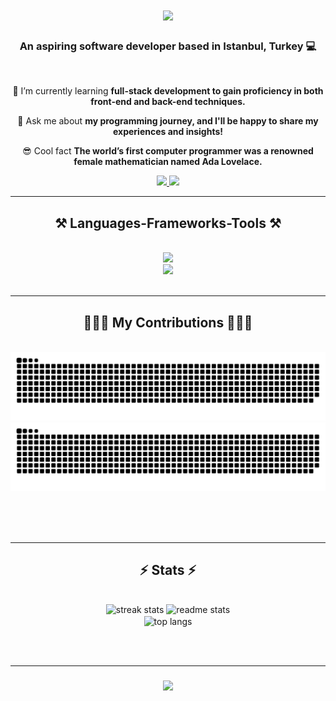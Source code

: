 <h1 align="center">
    <img src="https://readme-typing-svg.herokuapp.com/?font=Fira+Code&size=35&center=true&vCenter=true&color=7F00FF&width=500&height=70&duration=4000&lines=Hi+there!+👋;+I'm+Iremnaz!;" />
</h1>

<h3 align="center">An aspiring software developer based in Istanbul, Turkey 💻 </h3>

<br/>

<div align="center">
 
 🌱 I’m currently learning **full-stack development to gain proficiency in both front-end and back-end techniques.**

 💬 Ask me about **my programming journey, and I'll be happy to share my experiences and insights!**

 😎 Cool fact **The world’s first computer programmer was a renowned female mathematician named Ada Lovelace.**
 
 </div>
 
<div align="center"> 
  <a href="mailto:iremnazyolcu@gmail.com">
    <img src="https://img.shields.io/badge/Gmail-333333?style=for-the-badge&logo=gmail&logoColor=red" />
  </a>
  <a href="https://linkedin.com/in/iremnazyolcu" target="_blank">
    <img src="https://img.shields.io/badge/LinkedIn-0077B5?style=for-the-badge&logo=linkedin&logoColor=white" target="_blank" />
  </a>
</div>

 <hr/>
 
<h2 align="center">⚒️ Languages-Frameworks-Tools ⚒️</h2>
<br/>
<div align="center">
    <img src="https://skillicons.dev/icons?i=python,java,javascript&theme=light" /><br> 
    <img src="https://skillicons.dev/icons?i=react,html,css&theme=light" />
</div>

<br/>
<hr/>

<div align="center">
  <h2>👩🏻‍💻 My Contributions 👩🏻‍💻</h2>
  <br>
  <img alt="snake eating my contributions" src="https://raw.githubusercontent.com/iremnazyolcuu/iremnazyolcuu/output/github-contribution-grid-snake.svg" />

  <picture>
  <source media="(prefers-color-scheme: dark)" srcset="github-contribution-grid-snake.svg" />
  <source media="(prefers-color-scheme: light)" srcset="github-contribution-grid-snake.svg" />
  <img alt="github-snake" src="github-contribution-grid-snake.svg" />
  </picture>
  
  <br/><br/><br/>
</div>

<hr/>

<h2 align="center">⚡ Stats ⚡</h2>
<br>
<div align=center>
  <img width=390 src="https://streak-stats.demolab.com/?user=iremnazyolcuu&count_private=true&theme=buefy&border_radius=10" alt="streak stats"/>
  <img width=390 src="https://github-readme-stats.vercel.app/api?username=iremnazyolcuu&count_private=true&show_icons=true&theme=buefy&rank_icon=github&border_radius=10" alt="readme stats" />
  <br/>
  <img width=325 align="center" src="https://github-readme-stats.vercel.app/api/top-langs/?username=iremnazyolcuu&hide=HTML&langs_count=8&layout=compact&theme=buefy&border_radius=10&size_weight=0.5&count_weight=0.5&exclude_repo=github-readme-stats" alt="top langs" />
</div>

<br/><br/>
<hr/>

<h3 align="center">
    <img src="https://readme-typing-svg.herokuapp.com/?font=Fira+Code&size=25&center=true&vCenter=true&color=7F00FF&width=500&height=70&duration=4000&lines=Thanks+for+visiting!+✌️;+Shoot+me+a+message+on+Linkedin!;I'm+always+down+to+collab!">
</h3>

<br/>

